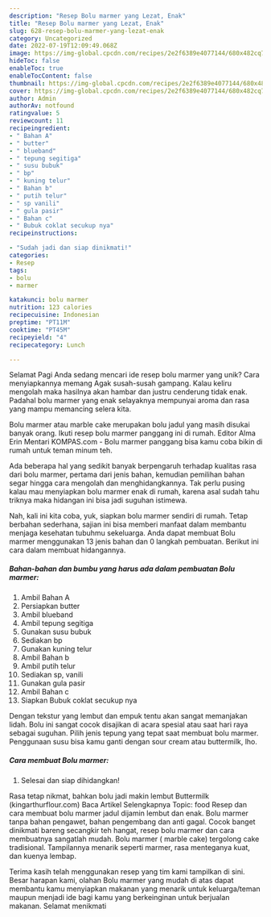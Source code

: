 ```yaml
---
description: "Resep Bolu marmer yang Lezat, Enak"
title: "Resep Bolu marmer yang Lezat, Enak"
slug: 628-resep-bolu-marmer-yang-lezat-enak
category: Uncategorized
date: 2022-07-19T12:09:49.068Z
image: https://img-global.cpcdn.com/recipes/2e2f6389e4077144/680x482cq70/bolu-marmer-foto-resep-utama.jpg
hideToc: false
enableToc: true
enableTocContent: false
thumbnail: https://img-global.cpcdn.com/recipes/2e2f6389e4077144/680x482cq70/bolu-marmer-foto-resep-utama.jpg
cover: https://img-global.cpcdn.com/recipes/2e2f6389e4077144/680x482cq70/bolu-marmer-foto-resep-utama.jpg
author: Admin
authorAv: notfound
ratingvalue: 5
reviewcount: 11
recipeingredient:
- " Bahan A"
- " butter"
- " blueband"
- " tepung segitiga"
- " susu bubuk"
- " bp"
- " kuning telur"
- " Bahan b"
- " putih telur"
- " sp vanili"
- " gula pasir"
- " Bahan c"
- " Bubuk coklat secukup nya"
recipeinstructions:

- "Sudah jadi dan siap dinikmati!"
categories:
- Resep
tags:
- bolu
- marmer

katakunci: bolu marmer 
nutrition: 123 calories
recipecuisine: Indonesian
preptime: "PT11M"
cooktime: "PT45M"
recipeyield: "4"
recipecategory: Lunch

---
```



Selamat Pagi Anda sedang mencari ide resep bolu marmer yang unik? Cara menyiapkannya memang Agak susah-susah gampang. Kalau keliru mengolah maka hasilnya akan hambar dan justru cenderung tidak enak. Padahal bolu marmer yang enak selayaknya mempunyai aroma dan rasa yang mampu memancing selera kita.


Bolu marmer atau marble cake merupakan bolu jadul yang masih disukai banyak orang. Ikuti resep bolu marmer panggang ini di rumah. Editor Alma Erin Mentari KOMPAS.com - Bolu marmer panggang bisa kamu coba bikin di rumah untuk teman minum teh.

Ada beberapa hal yang sedikit banyak berpengaruh terhadap kualitas rasa dari bolu marmer, pertama dari jenis bahan, kemudian pemilihan bahan segar hingga cara mengolah dan menghidangkannya. Tak perlu pusing kalau mau menyiapkan bolu marmer enak di rumah, karena asal sudah tahu triknya maka hidangan ini bisa jadi suguhan istimewa.


Nah, kali ini kita coba, yuk, siapkan bolu marmer sendiri di rumah. Tetap berbahan sederhana, sajian ini bisa memberi manfaat dalam membantu menjaga kesehatan tubuhmu sekeluarga. Anda dapat membuat Bolu marmer menggunakan 13 jenis bahan dan 0 langkah pembuatan. Berikut ini cara dalam membuat hidangannya.

<!--inarticleads1-->

##### Bahan-bahan dan bumbu yang harus ada dalam pembuatan Bolu marmer:

1. Ambil  Bahan A
1. Persiapkan  butter
1. Ambil  blueband
1. Ambil  tepung segitiga
1. Gunakan  susu bubuk
1. Sediakan  bp
1. Gunakan  kuning telur
1. Ambil  Bahan b
1. Ambil  putih telur
1. Sediakan  sp, vanili
1. Gunakan  gula pasir
1. Ambil  Bahan c
1. Siapkan  Bubuk coklat secukup nya


Dengan tekstur yang lembut dan empuk tentu akan sangat memanjakan lidah. Bolu ini sangat cocok disajikan di acara spesial atau saat hari raya sebagai suguhan. Pilih jenis tepung yang tepat saat membuat bolu marmer. Penggunaan susu bisa kamu ganti dengan sour cream atau buttermilk, lho. 

<!--inarticleads2-->

##### Cara membuat Bolu marmer:


1. Selesai dan siap dihidangkan!

Rasa tetap nikmat, bahkan bolu jadi makin lembut Buttermilk (kingarthurflour.com) Baca Artikel Selengkapnya Topic: food Resep dan cara membuat bolu marmer jadul dijamin lembut dan enak. Bolu marmer tanpa bahan pengawet, bahan pengembang dan anti gagal. Cocok banget dinikmati bareng secangkir teh hangat, resep bolu marmer dan cara membuatnya sangatlah mudah. Bolu marmer ( marble cake) tergolong cake tradisional. Tampilannya menarik seperti marmer, rasa menteganya kuat, dan kuenya lembap. 

Terima kasih telah menggunakan resep yang tim kami tampilkan di sini. Besar harapan kami, olahan Bolu marmer yang mudah di atas dapat membantu kamu menyiapkan makanan yang menarik untuk keluarga/teman maupun menjadi ide bagi kamu yang berkeinginan untuk berjualan makanan. Selamat menikmati
